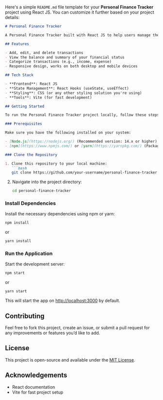 Here's a simple `README.md` file template for your **Personal Finance Tracker** project using React JS. You can customize it further based on your project details:

```markdown
# Personal Finance Tracker

A Personal Finance Tracker built with React JS to help users manage their income, expenses, and track their financial goals. This app allows users to input their transactions, view their balance, and analyze their spending patterns.

## Features

- Add, edit, and delete transactions
- View the balance and summary of your financial status
- Categorize transactions (e.g., income, expense)
- Responsive design, works on both desktop and mobile devices

## Tech Stack

- **Frontend**: React JS
- **State Management**: React Hooks (useState, useEffect)
- **Styling**: CSS (or any other styling solution you're using)
- **Tools**: Vite (for fast development)

## Getting Started

To run the Personal Finance Tracker project locally, follow these steps:

### Prerequisites

Make sure you have the following installed on your system:

- [Node.js](https://nodejs.org/) (Recommended version: 14.x or higher)
- [npm](https://www.npmjs.com/) or [yarn](https://yarnpkg.com/) (Package manager)

### Clone the Repository

1. Clone this repository to your local machine:
   ```bash
   git clone https://github.com/your-username/personal-finance-tracker.git
   ```
   
2. Navigate into the project directory:
   ```bash
   cd personal-finance-tracker
   ```

### Install Dependencies

Install the necessary dependencies using npm or yarn:

```bash
npm install
```
or
```bash
yarn install
```

### Run the Application

Start the development server:

```bash
npm start
```
or
```bash
yarn start
```

This will start the app on [http://localhost:3000](http://localhost:3000) by default.

## Contributing

Feel free to fork this project, create an issue, or submit a pull request for any improvements or features you’d like to add.

## License

This project is open-source and available under the [MIT License](LICENSE).

## Acknowledgements

- React documentation
- Vite for fast project setup
```

